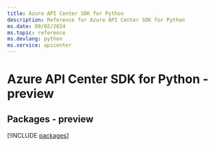 ```yaml
---
title: Azure API Center SDK for Python
description: Reference for Azure API Center SDK for Python
ms.date: 09/02/2024
ms.topic: reference
ms.devlang: python
ms.service: apicenter
---
```

# Azure API Center SDK for Python - preview
## Packages - preview
[!INCLUDE [packages](api-center-index.md)]